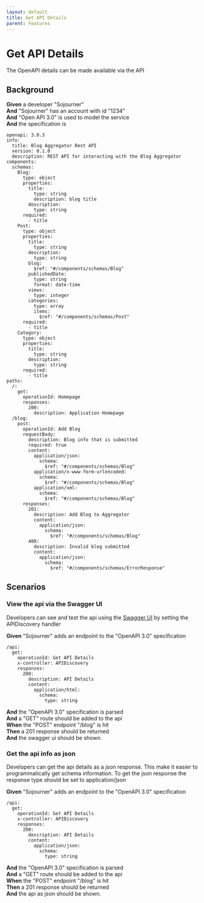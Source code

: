 ```yaml
---
layout: default
title: Get API Details
parent: Features
---
```

# Get API Details

The OpenAPI details can be made available via the API

## Background

**Given** a developer "Sojourner"  
**And** "Sojourner" has an account with id "1234"  
**And** "Open API 3.0" is used to model the service  
**And** the specification is  

```
openapi: 3.0.3
info:
  title: Blog Aggregator Rest API
  version: 0.1.0
  description: REST API for interacting with the Blog Aggregator
components:
  schemas:
    Blog:
      type: object
      properties:
        title:
          type: string
          description: blog title
        description:
          type: string
      required:
        - title
    Post:
      type: object
      properties:
        title:
          type: string
        description:
          type: string
        blog:
          $ref: "#/components/schemas/Blog"
        publishedDate:
          type: string
          format: date-time
        views:
          type: integer
        categories:
          type: array
          items:
            $ref: "#/components/schemas/Post"
      required:
        - title
    Category:
      type: object
      properties:
        title:
          type: string
        description:
          type: string
      required:
        - title
paths:
  /:
    get:
      operationId: Homepage
      responses:
        200:
          description: Application Homepage
  /blog:
    post:
      operationId: Add Blog
      requestBody:
        description: Blog info that is submitted
        required: true
        content:
          application/json:
            schema:
              $ref: "#/components/schemas/Blog"
          application/x-www-form-urlencoded:
            schema:
              $ref: "#/components/schemas/Blog"
          application/xml:
            schema:
              $ref: "#/components/schemas/Blog"
      responses:
        201:
          description: Add Blog to Aggregator
          content:
            application/json:
              schema:
                $ref: "#/components/schemas/Blog"
        400:
          description: Invalid blog submitted
          content:
            application/json:
              schema:
                $ref: "#/components/schemas/ErrorResponse"
```

## Scenarios

### View the api via the Swagger UI


Developers can see and test the api using the [Swagger UI](https://swagger.io/tools/swagger-ui/) by setting the
    APIDiscovery handler

**Given** "Sojourner" adds an endpoint to the "OpenAPI 3.0" specification  

```
/api:
  get:
    operationId: Get API Details
    x-controller: APIDiscovery
    responses:
      200:
        description: API Details
        content:
          application/html:
            schema:
              type: string
```
**And** the "OpenAPI 3.0" specification is parsed  
**And** a "GET" route should be added to the api  
**When** the "POST" endpoint "/blog" is hit  
**Then** a 201 response should be returned  
**And** the swagger ui should be shown.  

### Get the api info as json


Developers can get the api details as a json response. This make it easier to programmatically get schema information.
    To get the json response  the response type should be set to application/json

**Given** "Sojourner" adds an endpoint to the "OpenAPI 3.0" specification  

```
/api:
  get:
    operationId: Get API Details
    x-controller: APIDiscovery
    responses:
      200:
        description: API Details
        content:
          application/json:
            schema:
              type: string
```
**And** the "OpenAPI 3.0" specification is parsed  
**And** a "GET" route should be added to the api  
**When** the "POST" endpoint "/blog" is hit  
**Then** a 201 response should be returned  
**And** the api as json should be shown.  
